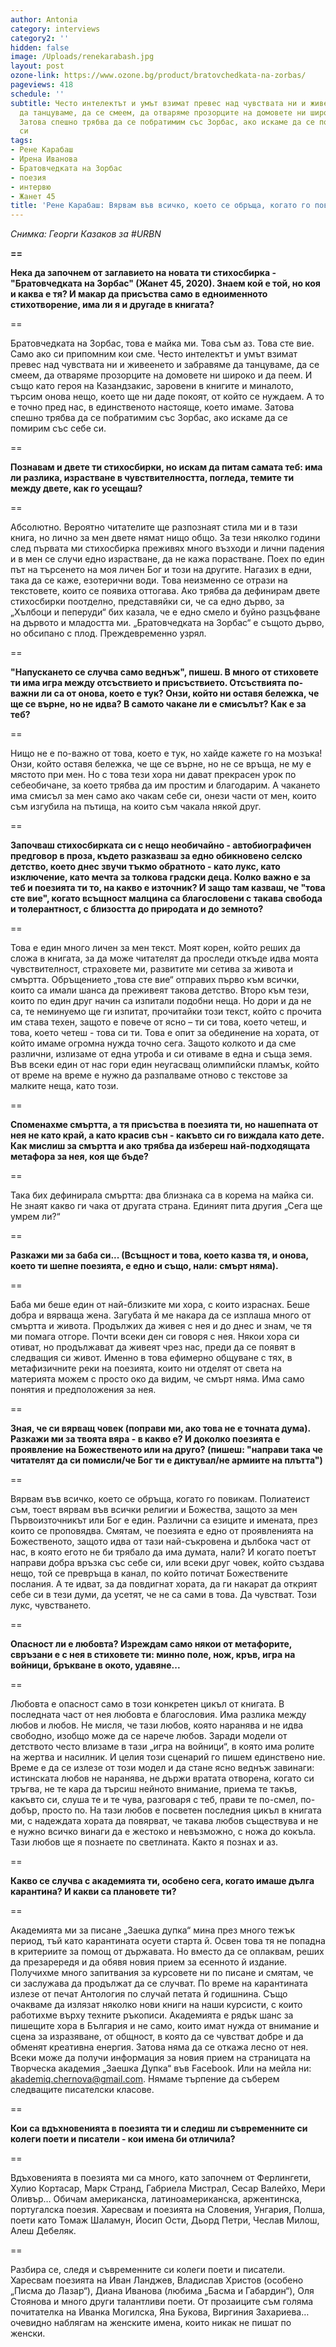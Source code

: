 ```yaml
---
author: Antonia
category: interviews
category2: ''
hidden: false
image: /Uploads/renekarabash.jpg
layout: post
ozone-link: https://www.ozone.bg/product/bratovchedkata-na-zorbas/
pageviews: 418
schedule: ''
subtitle: Често интелектът и умът взимат превес над чувствата ни и живеенето и забравяме
  да танцуваме, да се смеем, да отваряме прозорците на домовете ни широко и да пеем.
  Затова спешно трябва да се побратимим със Зорбас, ако искаме да се помирим със себе
  си
tags:
- Рене Карабаш
- Ирена Иванова
- Братовчедката на Зорбас
- поезия
- интервю
- Жанет 45
title: 'Рене Карабаш: Вярвам във всичко, което се обръща, когато го повикам'
---
```


*Снимка: Георги Казаков за #URBN*

**\==**

**Нека да започнем от заглавието на новата ти стихосбирка - "Братовчедката на Зорбас" (Жанет 45, 2020). Знаем кой е той, но коя и каква е тя? И макар да присъства само в едноименното стихотворение, има ли я и другаде в книгата?**

\==

Братовчедката на Зорбас, това е майка ми. Това съм аз. Това сте вие. Само ако си припомним кои сме. Често интелектът и умът взимат превес над чувствата ни и живеенето и забравяме да танцуваме, да се смеем, да отваряме прозорците на домовете ни широко и да пеем. И също като героя на Казандзакис, заровени в книгите и миналото, търсим онова нещо, което ще ни даде покоят, от който се нуждаем. А то е точно пред нас, в единственото настояще, което имаме. Затова спешно трябва да се побратимим със Зорбас, ако искаме да се помирим със себе си.

\==

**Познавам и двете ти стихосбирки, но искам да питам самата теб: има ли разлика, израстване в чувствителността, погледа, темите ти между двете, как го усещаш?**

\==

Абсолютно. Вероятно читателите ще разпознаят стила ми и в тази книга, но лично за мен двете нямат нищо общо. За тези няколко години след първата ми стихосбирка преживях много възходи и лични падения и в мен се случи едно израстване, да не кажа порастване. Поех по един път на търсенето на моя личен Бог и този на другите. Нагазих в едни, така да се каже, езотерични води. Това неизменно се отрази на текстовете, които се появиха оттогава. Ако трябва да дефинирам двете стихосбирки поотделно, представяйки си, че са едно дърво, за „Хълбоци и пеперуди“ бих казала, че е едно смело и буйно разцъфване на дървото и младостта ми. „Братовчедката на Зорбас“ е същото дърво, но обсипано с плод. Преждевременно узрял.

\==

**"Напускането се случва само веднъж", пишеш. В много от стиховете ти има игра между отсъствието и присъствието. Отсъствията по-важни ли са от онова, което е тук? Онзи, който ни оставя бележка, че ще се върне, но не идва? В самото чакане ли е смисълът? Как е за теб?**

\==

Нищо не е по-важно от това, което е тук, но хайде кажете го на мозъка! Онзи, който оставя бележка, че ще се върне, но не се връща, не му е мястото при мен. Но с това тези хора ни дават прекрасен урок по себеобичане, за което трябва да им простим и благодарим. А чакането има смисъл за мен само ако чакам себе си, онези части от мен, които съм изгубила на пътища, на които съм чакала някой друг.

\==

**Започваш стихосбирката си с нещо необичайно - автобиографичен предговор в проза, където разказваш за едно обикновено селско детство, което днес звучи тъкмо обратното - като лукс, като изключение, като мечта за толкова градски деца. Колко важно е за теб и поезията ти то, на какво е източник? И защо там казваш, че "това сте вие", когато всъщност малцина са благословени с такава свобода и толерантност, с близостта до природата и до земното?**

\==

Това е един много личен за мен текст. Моят корен, който реших да сложа в книгата, за да може читателят да проследи откъде идва моята чувствителност, страховете ми, развитите ми сетива за живота и смъртта. Обръщението „това сте вие“ отправих първо към всички, които са имали шанса да преживеят такова детство. Второ към тези, които по един друг начин са изпитали подобни неща. Но дори и да не са, те неминуемо ще ги изпитат, прочитайки този текст, който с прочита им става техен, защото е повече от ясно – ти си това, което четеш, и това, което четеш - това си ти. Това е опит за обединение на хората, от който имаме огромна нужда точно сега. Защото колкото и да сме различни, излизаме от една утроба и си отиваме в една и съща земя. Във всеки един от нас гори един неугасващ олимпийски пламък, който от време на време е нужно да разпалваме отново с текстове за малките неща, като този.

\==

**Споменахме смъртта, а тя присъства в поезията ти, но нашепната от нея не като край, а като красив сън - какъвто си го виждала като дете. Как мислиш за смъртта и ако трябва да избереш най-подходящата метафора за нея, коя ще бъде?**

\==

Така бих дефинирала смъртта: два близнака са в корема на майка си. Не знаят какво ги чака от другата страна. Единият пита другия „Сега ще умрем ли?“

\==

**Разкажи ми за баба си... (Всъщност и това, което казва тя, и онова, което ти шепне поезията, е едно и също, нали: смърт няма).**

\==

Баба ми беше един от най-близките ми хора, с които израснах. Беше добра и вярваща жена. Загубата й ме накара да се изплаша много от смъртта и живота. Продължих да живея с нея и до днес и знам, че тя ми помага отгоре. Почти всеки ден си говоря с нея. Някои хора си отиват, но продължават да живеят чрез нас, преди да се появят в следващия си живот. Именно в това ефимерно общуване с тях, в метафизичните реки на поезията, които ни отделят от света на материята можем с просто око да видим, че смърт няма. Има само понятия и предположения за нея.

\==

**Зная, че си вярващ човек (поправи ми, ако това не е точната дума). Разкажи ми за твоята вяра - в какво е? И доколко поезията е проявление на Божественото или на друго? (пишеш: "направи така че читателят да си помисли/че Бог ти е диктувал/не армиите на плътта")**

\==

Вярвам във всичко, което се обръща, когато го повикам. Полиатеист съм, тоест вярвам във всички религии и Божества, защото за мен Първоизточникът или Бог е един. Различни са езиците и имената, през които се проповядва. Смятам, че поезията е едно от проявленията на Божественото, защото идва от тази най-съкровена и дълбока част от нас, в която егото не би трябало да има думата, нали? И когато поетът направи добра връзка със себе си, или всеки друг човек, който създава нещо, той се превръща в канал, по който потичат Божествените послания. А те идват, за да повдигнат хората, да ги накарат да открият себе си в тези думи, да усетят, че не са сами в това. Да чувстват. Този лукс, чувстването.

\==

**Опасност ли е любовта? Изреждам само някои от метафорите, свръзани е с нея в стиховете ти: минно поле, нож, кръв, игра на войници, бръкване в окото, удавяне...**

\==

Любовта е опасност само в този конкретен цикъл от книгата. В последната част от нея любовта е благословия. Има разлика между любов и любов. Не мисля, че тази любов, която наранява и не идва свободно, изобщо може да се нарече любов. Заради модели от детството често влизаме в тази „игра на войници“, в която има ролите на жертва и насилник. И целия този сценарий го пишем единствено ние. Време е да се излезе от този модел и да стане ясно веднъж завинаги: истинската любов не наранява, не държи вратата отворена, когато си тръгва, не те кара да търсиш нейното внимание, приема те такъв, какъвто си, слуша те и те чува, разговаря с теб, прави те по-смел, по-добър, просто по. На тази любов е посветен последния цикъл в книгата ми, с надеждата хората да повярват, че такава любов съществува и не е нужно всичко винаги да е жестоко и невъзможно, с ножа до кокъла. Тази любов ще я познаете по светлината. Както я познах и аз.

\==

**Какво се случва с академията ти, особено сега, когато имаше дълга карантина? И какви са плановете ти?**

\==

Академията ми за писане „Заешка дупка“ мина през много тежък период, тъй като карантината осуети старта й. Освен това тя не попадна в критериите за помощ от държавата. Но вместо да се оплаквам, реших да презарередя и да обявя новия прием за есенното й издание. Получихме много запитвания за курсовете ни по писане и смятам, че си заслужава да продължат да се случват. По време на карантината излезе от печат Антология по случай петата й годишнина. Също очакваме да излязат няколко нови книги на наши курсисти, с които работихме върху техните ръкописи. Академията е рядък шанс за пишещите хора в България и не само, които имат нужда от внимание и сцена за изразяване, от общност, в която да се чувстват добре и да обменят креативна енергия. Затова няма да се откажа лесно от нея. Всеки може да получи информация за новия прием на страницата на Творческа академия „Заешка Дупка“ във Facebook. Или на мейла ни: akademiq.chernova@gmail.com. Нямаме търпение да съберем следващите писателски класове.

\==

**Кои са вдъхновенията в поезията ти и следиш ли съвременните си колеги поети и писатели - кои имена би отличила?**

\==

Вдъховенията в поезията ми са много, като започнем от Ферлингети, Хулио Кортасар, Марк Странд, Габриела Мистрал, Сесар Валейхо, Мери Оливър… Обичам американска, латиноамериканска, аржентинска, португалска поезия. Харесвам и поезията на Словения, Унгария, Полша, поети като Томаж Шаламун, Йосип Ости, Дьорд Петри, Чеслав Милош, Алеш Дебеляк.

\==

Разбира се, следя и съвременните си колеги поети и писатели. Харесвам поезията на Иван Ланджев, Владислав Христов (особено „Писма до Лазар“), Диана Иванова (любима „Басма и Габардин“), Оля Стоянова и много други талантливи поети. От прозаиците съм голяма почитателка на Иванка Могилска, Яна Букова, Виргиния Захариева… очевидно наблягам на женските имена, които никак не пишат по женски.